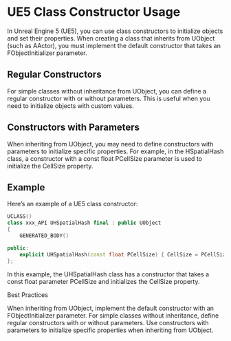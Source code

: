 # UE5 Class Constructor Usage

In Unreal Engine 5 (UE5), you can use class constructors to initialize objects and set their properties. When creating a class that inherits from UObject (such as AActor), you must implement the default constructor that takes an FObjectInitializer parameter.

## Regular Constructors

For simple classes without inheritance from UObject, you can define a regular constructor with or without parameters. This is useful when you need to initialize objects with custom values.

## Constructors with Parameters

When inheriting from UObject, you may need to define constructors with parameters to initialize specific properties. For example, in the HSpatialHash class, a constructor with a const float PCellSize parameter is used to initialize the CellSize property.

## Example

Here’s an example of a UE5 class constructor:
```C++
UCLASS()
class xxx_API UHSpatialHash final : public UObject
{
    GENERATED_BODY()

public:
    explicit UHSpatialHash(const float PCellSize) { CellSize = PCellSize; }
};
```

In this example, the UHSpatialHash class has a constructor that takes a const float parameter PCellSize and initializes the CellSize property.

Best Practices

When inheriting from UObject, implement the default constructor with an FObjectInitializer parameter.
For simple classes without inheritance, define regular constructors with or without parameters.
Use constructors with parameters to initialize specific properties when inheriting from UObject.
